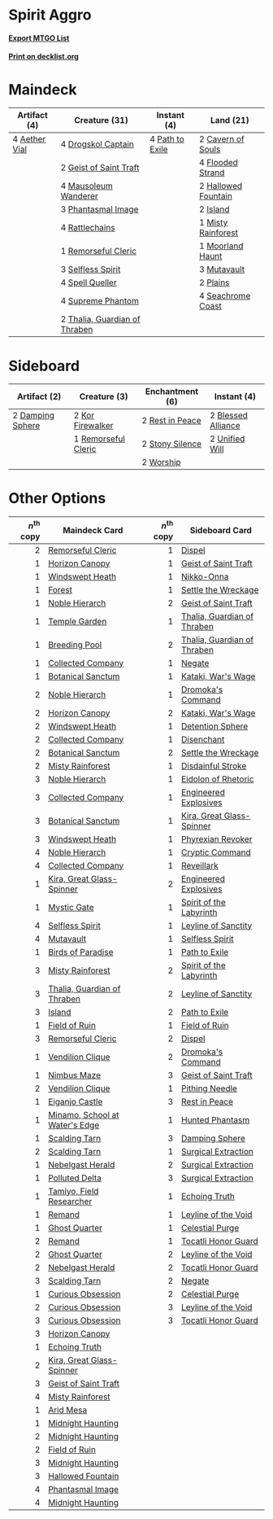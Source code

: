 # Spirit Aggro

#### [Export MTGO List](../collection/Spirit%20Aggro/Spirit%20Aggro.txt)
#### [Print on decklist.org](http://decklist.org/?deckmain=4%09Aether%20Vial%0A2%09Cavern%20of%20Souls%0A4%09Drogskol%20Captain%0A4%09Flooded%20Strand%0A2%09Geist%20of%20Saint%20Traft%0A2%09Hallowed%20Fountain%0A2%09Island%0A4%09Mausoleum%20Wanderer%0A1%09Misty%20Rainforest%0A1%09Moorland%20Haunt%0A3%09Mutavault%0A4%09Path%20to%20Exile%0A3%09Phantasmal%20Image%0A2%09Plains%0A4%09Rattlechains%0A1%09Remorseful%20Cleric%0A4%09Seachrome%20Coast%0A3%09Selfless%20Spirit%0A4%09Spell%20Queller%0A4%09Supreme%20Phantom%0A2%09Thalia,%20Guardian%20of%20Thraben&deckside=2%09Blessed%20Alliance%0A2%09Damping%20Sphere%0A2%09Kor%20Firewalker%0A1%09Remorseful%20Cleric%0A2%09Rest%20in%20Peace%0A2%09Stony%20Silence%0A2%09Unified%20Will%0A2%09Worship)
# Maindeck

|                                      Artifact (4)                                      |                                             Creature (31)                                              |                                       Instant (4)                                        |                                          Land (21)                                           |
|----------------------------------------------------------------------------------------|--------------------------------------------------------------------------------------------------------|------------------------------------------------------------------------------------------|----------------------------------------------------------------------------------------------|
|4 [Aether Vial](http://gatherer.wizards.com/Pages/Card/Details.aspx?multiverseid=370514)|4 [Drogskol Captain](http://gatherer.wizards.com/Pages/Card/Details.aspx?multiverseid=244773)           |4 [Path to Exile](http://gatherer.wizards.com/Pages/Card/Details.aspx?multiverseid=370408)|2 [Cavern of Souls](http://gatherer.wizards.com/Pages/Card/Details.aspx?multiverseid=426057)  |
|                                                                                        |2 [Geist of Saint Traft](http://gatherer.wizards.com/Pages/Card/Details.aspx?multiverseid=409577)       |                                                                                          |4 [Flooded Strand](http://gatherer.wizards.com/Pages/Card/Details.aspx?multiverseid=405098)   |
|                                                                                        |4 [Mausoleum Wanderer](http://gatherer.wizards.com/Pages/Card/Details.aspx?multiverseid=414364)         |                                                                                          |2 [Hallowed Fountain](http://gatherer.wizards.com/Pages/Card/Details.aspx?multiverseid=405100)|
|                                                                                        |3 [Phantasmal Image](http://gatherer.wizards.com/Pages/Card/Details.aspx?multiverseid=425871)           |                                                                                          |2 [Island](http://gatherer.wizards.com/Pages/Card/Details.aspx?multiverseid=439602)           |
|                                                                                        |4 [Rattlechains](http://gatherer.wizards.com/Pages/Card/Details.aspx?multiverseid=409824)               |                                                                                          |1 [Misty Rainforest](http://gatherer.wizards.com/Pages/Card/Details.aspx?multiverseid=426065) |
|                                                                                        |1 [Remorseful Cleric](http://gatherer.wizards.com/Pages/Card/Details.aspx?multiverseid=447169)          |                                                                                          |1 [Moorland Haunt](http://gatherer.wizards.com/Pages/Card/Details.aspx?multiverseid=233239)   |
|                                                                                        |3 [Selfless Spirit](http://gatherer.wizards.com/Pages/Card/Details.aspx?multiverseid=414332)            |                                                                                          |3 [Mutavault](http://gatherer.wizards.com/Pages/Card/Details.aspx?multiverseid=152724)        |
|                                                                                        |4 [Spell Queller](http://gatherer.wizards.com/Pages/Card/Details.aspx?multiverseid=414494)              |                                                                                          |2 [Plains](http://gatherer.wizards.com/Pages/Card/Details.aspx?multiverseid=439601)           |
|                                                                                        |4 [Supreme Phantom](http://gatherer.wizards.com/Pages/Card/Details.aspx?multiverseid=447212)            |                                                                                          |4 [Seachrome Coast](http://gatherer.wizards.com/Pages/Card/Details.aspx?multiverseid=209399)  |
|                                                                                        |2 [Thalia, Guardian of Thraben](http://gatherer.wizards.com/Pages/Card/Details.aspx?multiverseid=442025)|                                                                                          |                                                                                              |


# Sideboard

|                                       Artifact (2)                                        |                                         Creature (3)                                         |                                     Enchantment (6)                                      |                                         Instant (4)                                         |
|-------------------------------------------------------------------------------------------|----------------------------------------------------------------------------------------------|------------------------------------------------------------------------------------------|---------------------------------------------------------------------------------------------|
|2 [Damping Sphere](http://gatherer.wizards.com/Pages/Card/Details.aspx?multiverseid=443101)|2 [Kor Firewalker](http://gatherer.wizards.com/Pages/Card/Details.aspx?multiverseid=442010)   |2 [Rest in Peace](http://gatherer.wizards.com/Pages/Card/Details.aspx?multiverseid=442021)|2 [Blessed Alliance](http://gatherer.wizards.com/Pages/Card/Details.aspx?multiverseid=414302)|
|                                                                                           |1 [Remorseful Cleric](http://gatherer.wizards.com/Pages/Card/Details.aspx?multiverseid=447169)|2 [Stony Silence](http://gatherer.wizards.com/Pages/Card/Details.aspx?multiverseid=425850)|2 [Unified Will](http://gatherer.wizards.com/Pages/Card/Details.aspx?multiverseid=193456)    |
|                                                                                           |                                                                                              |2 [Worship](http://gatherer.wizards.com/Pages/Card/Details.aspx?multiverseid=429865)      |                                                                                             |


# Other Options

|*n*<sup>th</sup> copy|                                             Maindeck Card                                              |*n*<sup>th</sup> copy|                                            Sideboard Card                                            |
|--------------------:|--------------------------------------------------------------------------------------------------------|--------------------:|------------------------------------------------------------------------------------------------------|
|                    2|[Remorseful Cleric](http://gatherer.wizards.com/Pages/Card/Details.aspx?multiverseid=447169)            |                    1|[Dispel](http://gatherer.wizards.com/Pages/Card/Details.aspx?multiverseid=201562)                     |
|                    1|[Horizon Canopy](http://gatherer.wizards.com/Pages/Card/Details.aspx?multiverseid=438806)               |                    1|[Geist of Saint Traft](http://gatherer.wizards.com/Pages/Card/Details.aspx?multiverseid=409577)       |
|                    1|[Windswept Heath](http://gatherer.wizards.com/Pages/Card/Details.aspx?multiverseid=405115)              |                    1|[Nikko-Onna](http://gatherer.wizards.com/Pages/Card/Details.aspx?multiverseid=84639)                  |
|                    1|[Forest](http://gatherer.wizards.com/Pages/Card/Details.aspx?multiverseid=439605)                       |                    1|[Settle the Wreckage](http://gatherer.wizards.com/Pages/Card/Details.aspx?multiverseid=435186)        |
|                    1|[Noble Hierarch](http://gatherer.wizards.com/Pages/Card/Details.aspx?multiverseid=397709)               |                    2|[Geist of Saint Traft](http://gatherer.wizards.com/Pages/Card/Details.aspx?multiverseid=409577)       |
|                    1|[Temple Garden](http://gatherer.wizards.com/Pages/Card/Details.aspx?multiverseid=405112)                |                    1|[Thalia, Guardian of Thraben](http://gatherer.wizards.com/Pages/Card/Details.aspx?multiverseid=442025)|
|                    1|[Breeding Pool](http://gatherer.wizards.com/Pages/Card/Details.aspx?multiverseid=405095)                |                    2|[Thalia, Guardian of Thraben](http://gatherer.wizards.com/Pages/Card/Details.aspx?multiverseid=442025)|
|                    1|[Collected Company](http://gatherer.wizards.com/Pages/Card/Details.aspx?multiverseid=394519)            |                    1|[Negate](http://gatherer.wizards.com/Pages/Card/Details.aspx?multiverseid=447135)                     |
|                    1|[Botanical Sanctum](http://gatherer.wizards.com/Pages/Card/Details.aspx?multiverseid=417817)            |                    1|[Kataki, War's Wage](http://gatherer.wizards.com/Pages/Card/Details.aspx?multiverseid=370414)         |
|                    2|[Noble Hierarch](http://gatherer.wizards.com/Pages/Card/Details.aspx?multiverseid=397709)               |                    1|[Dromoka's Command](http://gatherer.wizards.com/Pages/Card/Details.aspx?multiverseid=394558)          |
|                    2|[Horizon Canopy](http://gatherer.wizards.com/Pages/Card/Details.aspx?multiverseid=438806)               |                    2|[Kataki, War's Wage](http://gatherer.wizards.com/Pages/Card/Details.aspx?multiverseid=370414)         |
|                    2|[Windswept Heath](http://gatherer.wizards.com/Pages/Card/Details.aspx?multiverseid=405115)              |                    1|[Detention Sphere](http://gatherer.wizards.com/Pages/Card/Details.aspx?multiverseid=270356)           |
|                    2|[Collected Company](http://gatherer.wizards.com/Pages/Card/Details.aspx?multiverseid=394519)            |                    1|[Disenchant](http://gatherer.wizards.com/Pages/Card/Details.aspx?multiverseid=201162)                 |
|                    2|[Botanical Sanctum](http://gatherer.wizards.com/Pages/Card/Details.aspx?multiverseid=417817)            |                    2|[Settle the Wreckage](http://gatherer.wizards.com/Pages/Card/Details.aspx?multiverseid=435186)        |
|                    2|[Misty Rainforest](http://gatherer.wizards.com/Pages/Card/Details.aspx?multiverseid=426065)             |                    1|[Disdainful Stroke](http://gatherer.wizards.com/Pages/Card/Details.aspx?multiverseid=446776)          |
|                    3|[Noble Hierarch](http://gatherer.wizards.com/Pages/Card/Details.aspx?multiverseid=397709)               |                    1|[Eidolon of Rhetoric](http://gatherer.wizards.com/Pages/Card/Details.aspx?multiverseid=380409)        |
|                    3|[Collected Company](http://gatherer.wizards.com/Pages/Card/Details.aspx?multiverseid=394519)            |                    1|[Engineered Explosives](http://gatherer.wizards.com/Pages/Card/Details.aspx?multiverseid=370549)      |
|                    3|[Botanical Sanctum](http://gatherer.wizards.com/Pages/Card/Details.aspx?multiverseid=417817)            |                    1|[Kira, Great Glass-Spinner](http://gatherer.wizards.com/Pages/Card/Details.aspx?multiverseid=370349)  |
|                    3|[Windswept Heath](http://gatherer.wizards.com/Pages/Card/Details.aspx?multiverseid=405115)              |                    1|[Phyrexian Revoker](http://gatherer.wizards.com/Pages/Card/Details.aspx?multiverseid=220589)          |
|                    4|[Noble Hierarch](http://gatherer.wizards.com/Pages/Card/Details.aspx?multiverseid=397709)               |                    1|[Cryptic Command](http://gatherer.wizards.com/Pages/Card/Details.aspx?multiverseid=370439)            |
|                    4|[Collected Company](http://gatherer.wizards.com/Pages/Card/Details.aspx?multiverseid=394519)            |                    1|[Reveillark](http://gatherer.wizards.com/Pages/Card/Details.aspx?multiverseid=370493)                 |
|                    1|[Kira, Great Glass-Spinner](http://gatherer.wizards.com/Pages/Card/Details.aspx?multiverseid=370349)    |                    2|[Engineered Explosives](http://gatherer.wizards.com/Pages/Card/Details.aspx?multiverseid=370549)      |
|                    1|[Mystic Gate](http://gatherer.wizards.com/Pages/Card/Details.aspx?multiverseid=409557)                  |                    1|[Spirit of the Labyrinth](http://gatherer.wizards.com/Pages/Card/Details.aspx?multiverseid=378399)    |
|                    4|[Selfless Spirit](http://gatherer.wizards.com/Pages/Card/Details.aspx?multiverseid=414332)              |                    1|[Leyline of Sanctity](http://gatherer.wizards.com/Pages/Card/Details.aspx?multiverseid=397677)        |
|                    4|[Mutavault](http://gatherer.wizards.com/Pages/Card/Details.aspx?multiverseid=152724)                    |                    1|[Selfless Spirit](http://gatherer.wizards.com/Pages/Card/Details.aspx?multiverseid=414332)            |
|                    1|[Birds of Paradise](http://gatherer.wizards.com/Pages/Card/Details.aspx?multiverseid=416933)            |                    1|[Path to Exile](http://gatherer.wizards.com/Pages/Card/Details.aspx?multiverseid=370408)              |
|                    3|[Misty Rainforest](http://gatherer.wizards.com/Pages/Card/Details.aspx?multiverseid=426065)             |                    2|[Spirit of the Labyrinth](http://gatherer.wizards.com/Pages/Card/Details.aspx?multiverseid=378399)    |
|                    3|[Thalia, Guardian of Thraben](http://gatherer.wizards.com/Pages/Card/Details.aspx?multiverseid=442025)  |                    2|[Leyline of Sanctity](http://gatherer.wizards.com/Pages/Card/Details.aspx?multiverseid=397677)        |
|                    3|[Island](http://gatherer.wizards.com/Pages/Card/Details.aspx?multiverseid=439602)                       |                    2|[Path to Exile](http://gatherer.wizards.com/Pages/Card/Details.aspx?multiverseid=370408)              |
|                    1|[Field of Ruin](http://gatherer.wizards.com/Pages/Card/Details.aspx?multiverseid=435415)                |                    1|[Field of Ruin](http://gatherer.wizards.com/Pages/Card/Details.aspx?multiverseid=435415)              |
|                    3|[Remorseful Cleric](http://gatherer.wizards.com/Pages/Card/Details.aspx?multiverseid=447169)            |                    2|[Dispel](http://gatherer.wizards.com/Pages/Card/Details.aspx?multiverseid=201562)                     |
|                    1|[Vendilion Clique](http://gatherer.wizards.com/Pages/Card/Details.aspx?multiverseid=370390)             |                    2|[Dromoka's Command](http://gatherer.wizards.com/Pages/Card/Details.aspx?multiverseid=394558)          |
|                    1|[Nimbus Maze](http://gatherer.wizards.com/Pages/Card/Details.aspx?multiverseid=438808)                  |                    3|[Geist of Saint Traft](http://gatherer.wizards.com/Pages/Card/Details.aspx?multiverseid=409577)       |
|                    2|[Vendilion Clique](http://gatherer.wizards.com/Pages/Card/Details.aspx?multiverseid=370390)             |                    1|[Pithing Needle](http://gatherer.wizards.com/Pages/Card/Details.aspx?multiverseid=425815)             |
|                    1|[Eiganjo Castle](http://gatherer.wizards.com/Pages/Card/Details.aspx?multiverseid=79205)                |                    3|[Rest in Peace](http://gatherer.wizards.com/Pages/Card/Details.aspx?multiverseid=442021)              |
|                    1|[Minamo, School at Water's Edge](http://gatherer.wizards.com/Pages/Card/Details.aspx?multiverseid=79179)|                    1|[Hunted Phantasm](http://gatherer.wizards.com/Pages/Card/Details.aspx?multiverseid=83573)             |
|                    1|[Scalding Tarn](http://gatherer.wizards.com/Pages/Card/Details.aspx?multiverseid=426069)                |                    3|[Damping Sphere](http://gatherer.wizards.com/Pages/Card/Details.aspx?multiverseid=443101)             |
|                    2|[Scalding Tarn](http://gatherer.wizards.com/Pages/Card/Details.aspx?multiverseid=426069)                |                    1|[Surgical Extraction](http://gatherer.wizards.com/Pages/Card/Details.aspx?multiverseid=397706)        |
|                    1|[Nebelgast Herald](http://gatherer.wizards.com/Pages/Card/Details.aspx?multiverseid=414366)             |                    2|[Surgical Extraction](http://gatherer.wizards.com/Pages/Card/Details.aspx?multiverseid=397706)        |
|                    1|[Polluted Delta](http://gatherer.wizards.com/Pages/Card/Details.aspx?multiverseid=405104)               |                    3|[Surgical Extraction](http://gatherer.wizards.com/Pages/Card/Details.aspx?multiverseid=397706)        |
|                    1|[Tamiyo, Field Researcher](http://gatherer.wizards.com/Pages/Card/Details.aspx?multiverseid=414495)     |                    1|[Echoing Truth](http://gatherer.wizards.com/Pages/Card/Details.aspx?multiverseid=370394)              |
|                    1|[Remand](http://gatherer.wizards.com/Pages/Card/Details.aspx?multiverseid=397881)                       |                    1|[Leyline of the Void](http://gatherer.wizards.com/Pages/Card/Details.aspx?multiverseid=205013)        |
|                    1|[Ghost Quarter](http://gatherer.wizards.com/Pages/Card/Details.aspx?multiverseid=430470)                |                    1|[Celestial Purge](http://gatherer.wizards.com/Pages/Card/Details.aspx?multiverseid=397699)            |
|                    2|[Remand](http://gatherer.wizards.com/Pages/Card/Details.aspx?multiverseid=397881)                       |                    1|[Tocatli Honor Guard](http://gatherer.wizards.com/Pages/Card/Details.aspx?multiverseid=435194)        |
|                    2|[Ghost Quarter](http://gatherer.wizards.com/Pages/Card/Details.aspx?multiverseid=430470)                |                    2|[Leyline of the Void](http://gatherer.wizards.com/Pages/Card/Details.aspx?multiverseid=205013)        |
|                    2|[Nebelgast Herald](http://gatherer.wizards.com/Pages/Card/Details.aspx?multiverseid=414366)             |                    2|[Tocatli Honor Guard](http://gatherer.wizards.com/Pages/Card/Details.aspx?multiverseid=435194)        |
|                    3|[Scalding Tarn](http://gatherer.wizards.com/Pages/Card/Details.aspx?multiverseid=426069)                |                    2|[Negate](http://gatherer.wizards.com/Pages/Card/Details.aspx?multiverseid=447135)                     |
|                    1|[Curious Obsession](http://gatherer.wizards.com/Pages/Card/Details.aspx?multiverseid=439692)            |                    2|[Celestial Purge](http://gatherer.wizards.com/Pages/Card/Details.aspx?multiverseid=397699)            |
|                    2|[Curious Obsession](http://gatherer.wizards.com/Pages/Card/Details.aspx?multiverseid=439692)            |                    3|[Leyline of the Void](http://gatherer.wizards.com/Pages/Card/Details.aspx?multiverseid=205013)        |
|                    3|[Curious Obsession](http://gatherer.wizards.com/Pages/Card/Details.aspx?multiverseid=439692)            |                    3|[Tocatli Honor Guard](http://gatherer.wizards.com/Pages/Card/Details.aspx?multiverseid=435194)        |
|                    3|[Horizon Canopy](http://gatherer.wizards.com/Pages/Card/Details.aspx?multiverseid=438806)               |                     |                                                                                                      |
|                    1|[Echoing Truth](http://gatherer.wizards.com/Pages/Card/Details.aspx?multiverseid=370394)                |                     |                                                                                                      |
|                    2|[Kira, Great Glass-Spinner](http://gatherer.wizards.com/Pages/Card/Details.aspx?multiverseid=370349)    |                     |                                                                                                      |
|                    3|[Geist of Saint Traft](http://gatherer.wizards.com/Pages/Card/Details.aspx?multiverseid=409577)         |                     |                                                                                                      |
|                    4|[Misty Rainforest](http://gatherer.wizards.com/Pages/Card/Details.aspx?multiverseid=426065)             |                     |                                                                                                      |
|                    1|[Arid Mesa](http://gatherer.wizards.com/Pages/Card/Details.aspx?multiverseid=426054)                    |                     |                                                                                                      |
|                    1|[Midnight Haunting](http://gatherer.wizards.com/Pages/Card/Details.aspx?multiverseid=389595)            |                     |                                                                                                      |
|                    2|[Midnight Haunting](http://gatherer.wizards.com/Pages/Card/Details.aspx?multiverseid=389595)            |                     |                                                                                                      |
|                    2|[Field of Ruin](http://gatherer.wizards.com/Pages/Card/Details.aspx?multiverseid=435415)                |                     |                                                                                                      |
|                    3|[Midnight Haunting](http://gatherer.wizards.com/Pages/Card/Details.aspx?multiverseid=389595)            |                     |                                                                                                      |
|                    3|[Hallowed Fountain](http://gatherer.wizards.com/Pages/Card/Details.aspx?multiverseid=405100)            |                     |                                                                                                      |
|                    4|[Phantasmal Image](http://gatherer.wizards.com/Pages/Card/Details.aspx?multiverseid=425871)             |                     |                                                                                                      |
|                    4|[Midnight Haunting](http://gatherer.wizards.com/Pages/Card/Details.aspx?multiverseid=389595)            |                     |                                                                                                      |

